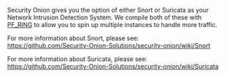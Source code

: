 Security Onion gives you the option of either Snort or Suricata as your Network Intrusion Detection System.  We compile both of these with [PF_RING](PF_RING) to allow you to spin up multiple instances to handle more traffic.

For more information about Snort, please see:  
https://github.com/Security-Onion-Solutions/security-onion/wiki/Snort

For more information about Suricata, please see:  
https://github.com/Security-Onion-Solutions/security-onion/wiki/Suricata
